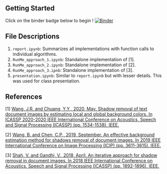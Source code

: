 ## Getting Started
Click on the binder badge below to begin !
[![Binder](https://mybinder.org/badge_logo.svg)](https://mybinder.org/v2/gh/monsij/Shadow-Removal/HEAD)


## File Descriptions
1. `report.ipynb`: Summarizes all implementations with function calls to individual algorithms.
2. `RunMe_approach_1.ipynb`: Standalone implementation of [1].
3. `RunMe_approach_2.ipynb`: Standalone implementation of [2].
4. `RunMe_approach_3.ipnb`: Standalone implementation of [3].
5. `presentation.ipynb`: Similar to `report.ipynb` but with lesser details. This was used for class presentation. 


## References
[1] [Wang, J.R. and Chuang, Y.Y., 2020, May. Shadow removal of text document images by estimating local and global background colors. In ICASSP 2020-2020 IEEE International Conference on Acoustics, Speech and Signal Processing (ICASSP) (pp. 1534-1538). IEEE.](https://ieeexplore.ieee.org/document/9053378)

[2] [Wang, B. and Chen, C.P., 2019, September. An effective background estimation method for shadows removal of document images. In 2019 IEEE International Conference on Image Processing (ICIP) (pp. 3611-3615). IEEE.](https://ieeexplore.ieee.org/document/8803486)

[3] [Shah, V. and Gandhi, V., 2018, April. An iterative approach for shadow removal in document images. In 2018 IEEE International Conference on Acoustics, Speech and Signal Processing (ICASSP) (pp. 1892-1896). IEEE.](https://ieeexplore.ieee.org/document/8462476)
